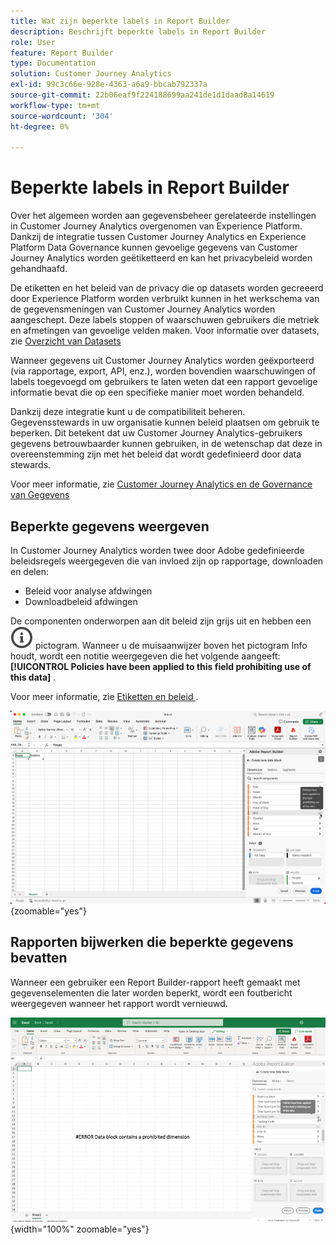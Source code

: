 ```yaml
---
title: Wat zijn beperkte labels in Report Builder
description: Beschrijft beperkte labels in Report Builder
role: User
feature: Report Builder
type: Documentation
solution: Customer Journey Analytics
exl-id: 99c3c66e-928e-4363-a6a9-bbcab792337a
source-git-commit: 22b06eaf9f224188699aa241de1d1daad8a14619
workflow-type: tm+mt
source-wordcount: '304'
ht-degree: 0%

---
```


# Beperkte labels in Report Builder

Over het algemeen worden aan gegevensbeheer gerelateerde instellingen in Customer Journey Analytics overgenomen van Experience Platform. Dankzij de integratie tussen Customer Journey Analytics en Experience Platform Data Governance kunnen gevoelige gegevens van Customer Journey Analytics worden geëtiketteerd en kan het privacybeleid worden gehandhaafd.

De etiketten en het beleid van de privacy die op datasets worden gecreeerd door Experience Platform worden verbruikt kunnen in het werkschema van de gegevensmeningen van Customer Journey Analytics worden aangeschept. Deze labels stoppen of waarschuwen gebruikers die metriek en afmetingen van gevoelige velden maken. Voor informatie over datasets, zie [ Overzicht van Datasets ](https://experienceleague.adobe.com/nl/docs/experience-platform/catalog/datasets/overview)

Wanneer gegevens uit Customer Journey Analytics worden geëxporteerd (via rapportage, export, API, enz.), worden bovendien waarschuwingen of labels toegevoegd om gebruikers te laten weten dat een rapport gevoelige informatie bevat die op een specifieke manier moet worden behandeld.

Dankzij deze integratie kunt u de compatibiliteit beheren. Gegevensstewards in uw organisatie kunnen beleid plaatsen om gebruik te beperken. Dit betekent dat uw Customer Journey Analytics-gebruikers gegevens betrouwbaarder kunnen gebruiken, in de wetenschap dat deze in overeenstemming zijn met het beleid dat wordt gedefinieerd door data stewards.

Voor meer informatie, zie [ Customer Journey Analytics en de Governance van Gegevens ](https://experienceleague.adobe.com/nl/docs/analytics-platform/using/cja-privacy/privacy-overview)

## Beperkte gegevens weergeven

In Customer Journey Analytics worden twee door Adobe gedefinieerde beleidsregels weergegeven die van invloed zijn op rapportage, downloaden en delen:

* Beleid voor analyse afdwingen
* Downloadbeleid afdwingen

De componenten onderworpen aan dit beleid zijn grijs uit en hebben een ![ InfoOutline ](/help/assets/icons/InfoOutline.svg) pictogram. Wanneer u de muisaanwijzer boven het pictogram Info houdt, wordt een notitie weergegeven die het volgende aangeeft: **[!UICONTROL Policies have been applied to this field prohibiting use of this data]** .

Voor meer informatie, zie [ Etiketten en beleid ](https://experienceleague.adobe.com/nl/docs/analytics-platform/using/cja-dataviews/data-governance).


![ de beleidsnota die op het verboden gebruik van gegevens wijst.](assets/restricted-label.png){zoomable="yes"}


## Rapporten bijwerken die beperkte gegevens bevatten

Wanneer een gebruiker een Report Builder-rapport heeft gemaakt met gegevenselementen die later worden beperkt, wordt een foutbericht weergegeven wanneer het rapport wordt vernieuwd.

![ het foutenbericht wordt getoond nadat de gegevenselementen later worden beperkt.](assets/error-restricted-data.png){width="100%" zoomable="yes"}
